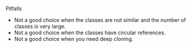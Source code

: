 Pitfalls
- Not a good choice when the classes are not similar and the number of classes is very large.
- Not a good choice when the classes have circular references.
- Not a good choice when you need deep cloning.